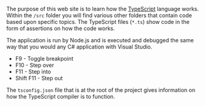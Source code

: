 The purpose of this web site is to learn how the [TypeScript](https://www.typescriptlang.org/) language works. Within the `/src` folder you will find various other folders that contain code based upon specific topics. The TypeScript files (`*.ts`) show code in the form of assertions on how the code works.

The application is run by Node.js and is executed and debugged the same way that you would any C# application with Visual Studio. 

-   F9 - Toggle breakpoint
-   F10 - Step over
-   F11 - Step into
-   Shift F11 - Step out

The `tsconfig.json` file that is at the root of the project gives information on how the TypeScript compiler is to function.
